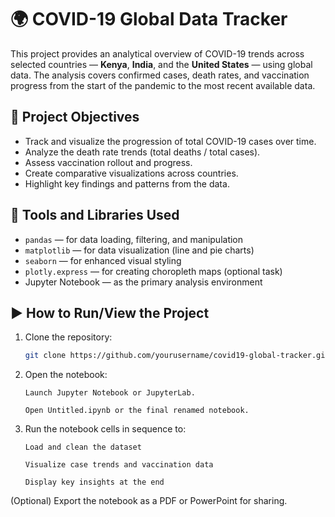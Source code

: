 # 🌍 COVID-19 Global Data Tracker

This project provides an analytical overview of COVID-19 trends across selected countries — **Kenya**, **India**, and the **United States** — using global data. The analysis covers confirmed cases, death rates, and vaccination progress from the start of the pandemic to the most recent available data.

## 📌 Project Objectives

- Track and visualize the progression of total COVID-19 cases over time.
- Analyze the death rate trends (total deaths / total cases).
- Assess vaccination rollout and progress.
- Create comparative visualizations across countries.
- Highlight key findings and patterns from the data.

## 🧰 Tools and Libraries Used

- `pandas` — for data loading, filtering, and manipulation
- `matplotlib` — for data visualization (line and pie charts)
- `seaborn` — for enhanced visual styling
- `plotly.express` — for creating choropleth maps (optional task)
- Jupyter Notebook — as the primary analysis environment

## ▶️ How to Run/View the Project

1. Clone the repository:
   ```bash
   git clone https://github.com/yourusername/covid19-global-tracker.git
2. Open the notebook:

       Launch Jupyter Notebook or JupyterLab.

       Open Untitled.ipynb or the final renamed notebook.

3. Run the notebook cells in sequence to:

       Load and clean the dataset

       Visualize case trends and vaccination data

       Display key insights at the end

(Optional) Export the notebook as a PDF or PowerPoint for sharing.
